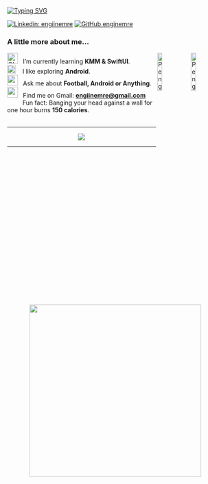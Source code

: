 
[![Typing SVG](https://readme-typing-svg.demolab.com?font=Poppins&weight=600&size=45&duration=3500&pause=500&color=000000&center=true&vCenter=true&width=1120&height=334&lines=Hi+There.+I'm+Engin;I'm+Software+Developer;Android%2C+KMM%2C+Swift+UI%2C+Compose)](https://git.io/typing-svg)

[![Linkedin: engiinemre](https://img.shields.io/badge/-engiinemre-blue?style=flat-square&logo=Linkedin&logoColor=white&link=https://www.linkedin.com/in/engiinemre/)](https://www.linkedin.com/in/engiinemre/)
[![GitHub enginemre](https://img.shields.io/github/followers/enginemre?label=follow&style=social)](https://github.com/enginemre)

### A little more about me...  

<img alt="GIF" src="https://github.com/SP-XD/SP-XD/blob/main/images/Developer.gif" width="25" /> &nbsp; I’m currently learning **KMM & SwiftUI**. <img align="right" src="https://media.tenor.com/gAN1p2C9Z2QAAAAC/hello.gif" alt="Penguin" width="15%" /> <img align="right" src="https://github.com/enginemre/enginemre/assets/53485321/7348065c-6460-4ea8-ae96-19bad2f8942c" alt="Penguin" width="15%" /><br>
<img src="https://github.com/SP-XD/SP-XD/blob/main/images/hyperkitty.gif?raw=true" width="20" />&nbsp;&nbsp;&nbsp; I like exploring **Android**. <br>
<img src="https://github.com/SP-XD/SP-XD/blob/main/images/message.gif?raw=true" width="25" />&nbsp;&nbsp; Ask me about **Football, Android or Anything**. <br>
<img src="https://github.com/SP-XD/SP-XD/blob/main/images/letterbox.gif?raw=true" width="25" /> &nbsp; Find me on Gmail: **engiinemre@gmail.com**<br>
&nbsp;&nbsp;<img src="https://github.com/SP-XD/SP-XD/blob/main/images/lightning.gif?raw=true" width="12" />&nbsp;&nbsp;&nbsp;&nbsp;Fun fact: Banging your head against a wall for one hour burns **150 calories**.<br>
<br>

--- 
<p align="center">
  <a href="https://www.linkedin.com/in/engiinemre/">
    <img src="https://skillicons.dev/icons?i=androidstudio,flutter,kotlin,graphql,gradle,sqlite,py,firebase,linkedin&theme=dark" />
  </a>
</p>

--- 

<p align="center">
  <img src="https://github-readme-stats.vercel.app/api?username=enginemre&show_icons=true&theme=bear" width="400">
  <img src="https://github-readme-streak-stats.herokuapp.com?user=enginemre&theme=dark&hide_border=true" width="400>
</p>

---

